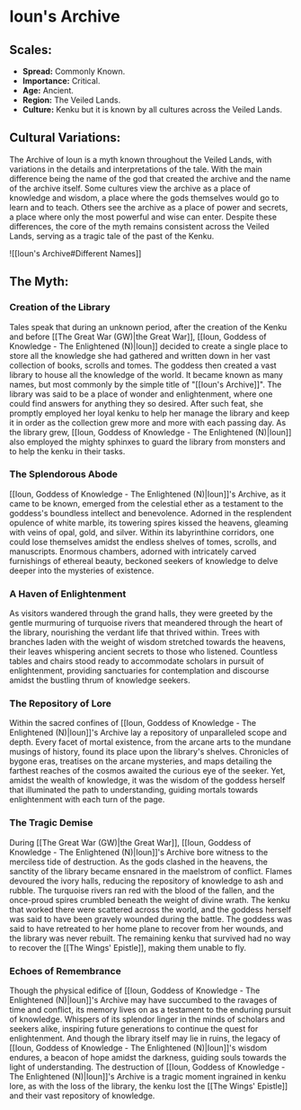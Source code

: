 # Ioun's Archive

## Scales:
- **Spread:** Commonly Known.
- **Importance:** Critical.
- **Age:** Ancient.
- **Region:** The Veiled Lands.
- **Culture:** Kenku but it is known by all cultures across the Veiled Lands.

## Cultural Variations:

The Archive of Ioun is a myth known throughout the Veiled Lands, with variations in the details and interpretations of the tale. With the main difference being the name of the god that created the archive and the name of the archive itself. Some cultures view the archive as a place of knowledge and wisdom, a place where the gods themselves would go to learn and to teach. Others see the archive as a place of power and secrets, a place where only the most powerful and wise can enter. Despite these differences, the core of the myth remains consistent across the Veiled Lands, serving as a tragic tale of the past of the Kenku.

![[Ioun's Archive#Different Names]]

## The Myth:

### Creation of the Library

Tales speak that during an unknown period, after the creation of the Kenku and before [[The Great War (GW)|the Great War]], [[Ioun, Goddess of Knowledge - The Enlightened (N)|Ioun]] decided to create a single place to store all the knowledge she had gathered and written down in her vast collection of books, scrolls and tomes. The goddess then created a vast library to house all the knowledge of the world. It became known as many names, but most commonly by the simple title of "[[Ioun's Archive]]". The library was said to be a place of wonder and enlightenment, where one could find answers for anything they so desired. After such feat, she promptly employed her loyal kenku to help her manage the library and keep it in order as the collection grew more and more with each passing day. As the library grew, [[Ioun, Goddess of Knowledge - The Enlightened (N)|Ioun]] also employed the mighty sphinxes to guard the library from monsters and to help the kenku in their tasks.

### The Splendorous Abode

[[Ioun, Goddess of Knowledge - The Enlightened (N)|Ioun]]'s Archive, as it came to be known, emerged from the celestial ether as a testament to the goddess's boundless intellect and benevolence. Adorned in the resplendent opulence of white marble, its towering spires kissed the heavens, gleaming with veins of opal, gold, and silver. Within its labyrinthine corridors, one could lose themselves amidst the endless shelves of tomes, scrolls, and manuscripts. Enormous chambers, adorned with intricately carved furnishings of ethereal beauty, beckoned seekers of knowledge to delve deeper into the mysteries of existence.

### A Haven of Enlightenment

As visitors wandered through the grand halls, they were greeted by the gentle murmuring of turquoise rivers that meandered through the heart of the library, nourishing the verdant life that thrived within. Trees with branches laden with the weight of wisdom stretched towards the heavens, their leaves whispering ancient secrets to those who listened. Countless tables and chairs stood ready to accommodate scholars in pursuit of enlightenment, providing sanctuaries for contemplation and discourse amidst the bustling thrum of knowledge seekers.

### The Repository of Lore

Within the sacred confines of [[Ioun, Goddess of Knowledge - The Enlightened (N)|Ioun]]'s Archive lay a repository of unparalleled scope and depth. Every facet of mortal existence, from the arcane arts to the mundane musings of history, found its place upon the library's shelves. Chronicles of bygone eras, treatises on the arcane mysteries, and maps detailing the farthest reaches of the cosmos awaited the curious eye of the seeker. Yet, amidst the wealth of knowledge, it was the wisdom of the goddess herself that illuminated the path to understanding, guiding mortals towards enlightenment with each turn of the page.

### The Tragic Demise

During [[The Great War (GW)|the Great War]], [[Ioun, Goddess of Knowledge - The Enlightened (N)|Ioun]]'s Archive bore witness to the merciless tide of destruction. As the gods clashed in the heavens, the sanctity of the library became ensnared in the maelstrom of conflict. Flames devoured the ivory halls, reducing the repository of knowledge to ash and rubble. The turquoise rivers ran red with the blood of the fallen, and the once-proud spires crumbled beneath the weight of divine wrath. The kenku that worked there were scattered across the world, and the goddess herself was said to have been gravely wounded during the battle. The goddess was said to have retreated to her home plane to recover from her wounds, and the library was never rebuilt. The remaining kenku that survived had no way to recover the [[The Wings' Epistle]], making them unable to fly.

### Echoes of Remembrance

Though the physical edifice of [[Ioun, Goddess of Knowledge - The Enlightened (N)|Ioun]]'s Archive may have succumbed to the ravages of time and conflict, its memory lives on as a testament to the enduring pursuit of knowledge. Whispers of its splendor linger in the minds of scholars and seekers alike, inspiring future generations to continue the quest for enlightenment. And though the library itself may lie in ruins, the legacy of [[Ioun, Goddess of Knowledge - The Enlightened (N)|Ioun]]'s wisdom endures, a beacon of hope amidst the darkness, guiding souls towards the light of understanding. The destruction of [[Ioun, Goddess of Knowledge - The Enlightened (N)|Ioun]]'s Archive is a tragic moment ingrained in kenku lore, as with the loss of the library, the kenku lost the [[The Wings' Epistle]] and their vast repository of knowledge. 
